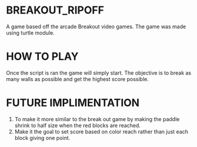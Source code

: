 # BREAKOUT_RIPOFF

A game based off the arcade Breakout video games. The game was made using turtle module. 


# HOW TO PLAY

Once the script is ran the game will simply start. The objective is to break as many walls as possible and get the highest score possible. 

# FUTURE IMPLIMENTATION 

1) To make it more similar to the break out game by making the paddle shrink to half size when the red blocks are reached. 
2) Make it the goal to set score based on color reach rather than just each block giving one point. 
